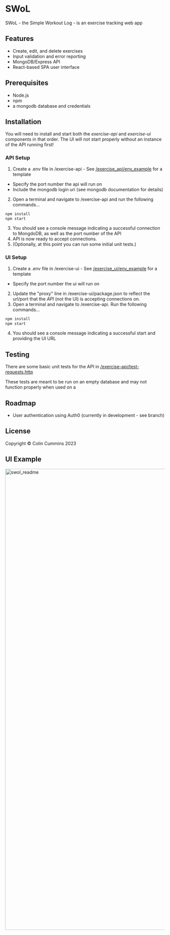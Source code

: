 # SWoL

SWoL - the Simple Workout Log - is an exercise tracking web app

## Features
* Create, edit, and delete exercises
* Input validation and error reporting
* MongoDB/Express API
* React-based SPA user interface

## Prerequisites
* Node.js
* npm
* a mongodb database and credentials
 
## Installation
You will need to install and start both the _exercise-api_ and _exercise-ui_ components in that order.
The UI will not start properly without an instance of the API running first!
### API Setup
1. Create a .env file in /exercise-api - See [/exercise_api/env_example]() for a template
* Specify the port number the api will run on
* Include the mongodb login uri (see mongodb documentation for details)
2. Open a terminal and navigate to /exercise-api and run the following commands...

```bash
npm install
npm start
```
3. You should see a console message indicating a successful connection to MongdoDB, as well as the port number of the API
4. API is now ready to accept connections. 
5. (Optionally, at this point you can run some initial unit tests.)

### UI Setup
1. Create a .env file in /exercise-ui - See [/exercise_ui/env_example]() for a template
* Specify the port number the ui will run on
2. Update the "proxy" line in /exercise-ui/package.json to reflect the url/port that the _API_ (not the UI) is accepting connections on.
3. Open a terminal and navigate to /exercise-api. Run the following commands...

```bash
npm install
npm start
```
4. You should see a console message indicating a successful start and providing the UI URL
## Testing
There are some basic unit tests for the API in [/exercise-api/test-requests.http]()

These tests are meant to be run on an empty database and may not function properly when used on a 

## Roadmap
* User authentication using Auth0 (currently in development - see branch)
## License
Copyright &copy; Colin Cummins 2023

## UI Example 

<img width="1458" alt="swol_readme" src="https://github.com/augustsunday/swol/assets/84826067/dedf46c1-5fc6-451b-91d9-f51fb0ca6b51">
